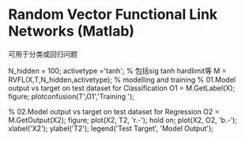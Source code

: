 # Random Vector Functional Link Networks (Matlab)
可用于分类或回归问题

N_hidden = 100;
activetype ='tanh'; % 包括sig tanh hardlimit等
M = RVFL(X,T,N_hidden,activetype); % modelling and training
% 01.Model output vs target on test dataset for Classification
O1 = M.GetLabel(X);
figure;
plotconfusion(T',O1','Training  ');

% 02.Model output vs target on test dataset for Regression
O2 = M.GetOutput(X2);
figure;
plot(X2, T2, 'r.-'); hold on;
plot(X2, O2, 'b.-');  
xlabel('X2');
ylabel('T2');
legend('Test Target', 'Model Output');
